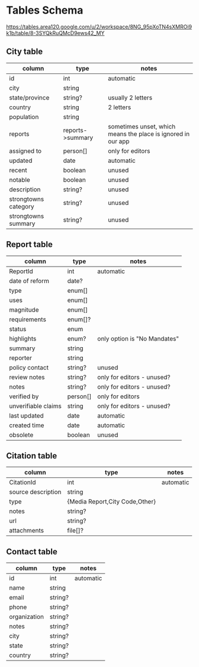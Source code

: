 # Tables Schema

https://tables.area120.google.com/u/2/workspace/8NG_95pXoTN4sXMROi9k1b/table/8-3SYQkRuQMcD9ews42_MY

## City table

| column               | type             | notes                                                        |
| -------------------- | ---------------- | ------------------------------------------------------------ |
| id                   | int              | automatic                                                    |
| city                 | string           |                                                              |
| state/province       | string?          | usually 2 letters                                            |
| country              | string           | 2 letters                                                    |
| population           | string           |                                                              |
| reports              | reports->summary | sometimes unset, which means the place is ignored in our app |
| assigned to          | person[]         | only for editors                                             |
| updated              | date             | automatic                                                    |
| recent               | boolean          | unused                                                       |
| notable              | boolean          | unused                                                       |
| description          | string?          | unused                                                       |
| strongtowns category | string?          | unused                                                       |
| strongtowns summary  | string?          | unused                                                       |

## Report table

| column              | type     | notes                        |
| ------------------- | -------- | ---------------------------- |
| ReportId            | int      | automatic                    |
| date of reform      | date?    |                              |
| type                | enum[]   |                              |
| uses                | enum[]   |                              |
| magnitude           | enum[]   |                              |
| requirements        | enum[]?  |                              |
| status              | enum     |                              |
| highlights          | enum?    | only option is "No Mandates" |
| summary             | string   |                              |
| reporter            | string   |                              |
| policy contact      | string?  | unused                       |
| review notes        | string?  | only for editors - unused?   |
| notes               | string?  | only for editors - unused?   |
| verified by         | person[] | only for editors             |
| unverifiable claims | string   | only for editors - unused?   |
| last updated        | date     | automatic                    |
| created time        | date     | automatic                    |
| obsolete            | boolean  | unused                       |

## Citation table

| column             | type                             | notes     |
| ------------------ | -------------------------------- | --------- |
| CitationId         | int                              | automatic |
| source description | string                           |           |
| type               | \{Media Report,City Code,Other\} |           |
| notes              | string?                          |           |
| url                | string?                          |           |
| attachments        | file[]?                          |           |

## Contact table

| column       | type    | notes     |
| ------------ | ------- | --------- |
| id           | int     | automatic |
| name         | string  |           |
| email        | string? |           |
| phone        | string? |           |
| organization | string? |           |
| notes        | string? |           |
| city         | string? |           |
| state        | string? |           |
| country      | string? |           |
